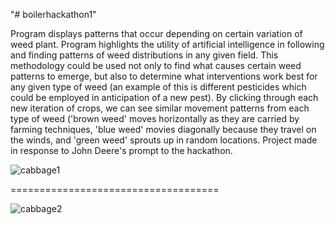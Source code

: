 "# boilerhackathon1" 

Program displays patterns that occur depending on certain variation of weed plant. Program highlights the utility of artificial intelligence in following and finding patterns of weed distributions in any given field. This methodology could be used not only to find what causes certain weed patterns to emerge, but also to determine what interventions work best for any given type of weed (an example of this is different pesticides which could be employed in anticipation of a new pest). By clicking through each new iteration of crops, we can see similar movement patterns from each type of weed ('brown weed' moves horizontally as they are carried by farming techniques, 'blue weed' movies diagonally because they travel on the winds, and 'green weed' sprouts up in random locations. Project made in response to John Deere's prompt to the hackathon.



![cabbage1](https://user-images.githubusercontent.com/97666032/233241676-5b620d4c-d0ce-49bb-86d0-91c6e5a9eb63.jpg)

====================================

![cabbage2](https://user-images.githubusercontent.com/97666032/233241920-686ec13b-a163-4d76-ad37-374462778526.jpg)
